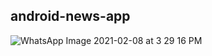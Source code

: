 ## android-news-app
<!--

![WhatsApp Image 2021-02-08 at 3 29 16 PM (1)](https://user-images.githubusercontent.com/56666933/107204345-94094580-6a22-11eb-8641-28f846dcb11a.jpeg) 
![WhatsApp Image 2021-02-08 at 3 29 16 PM (2)](https://user-images.githubusercontent.com/56666933/107204353-95d30900-6a22-11eb-8635-9b3b6a559f5b.jpeg)
-->
![WhatsApp Image 2021-02-08 at 3 29 16 PM](https://user-images.githubusercontent.com/56666933/107204355-966b9f80-6a22-11eb-9dae-f092a689e269.jpeg)
